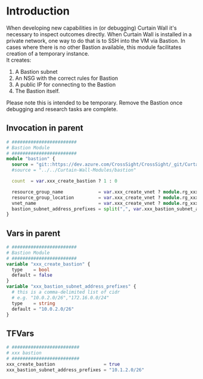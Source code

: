 # Introduction 
When developing new capabilities in (or debugging) Curtain Wall it's necessary to inspect outcomes directly. When Curtain Wall is installed in a private network, one way to do that is to SSH into the VM via Bastion. In cases where there is no other Bastion available, this module facilitates creation of a temporary instance.  
It creates:  
1. A Bastion subnet  
2. An NSG with the correct rules for Bastion  
3. A public IP for connecting to the Bastion  
4. The Bastion itself.  

Please note this is intended to be temporary. Remove the Bastion once debugging and research tasks are complete.  

## Invocation in parent
``` terraform
# ########################
# Bastion Module
# ########################
module "bastion" {
  source = "git::https://dev.azure.com/CrossSight/CrossSight/_git/Curtain-Wall-Modules//bastion"
  #source = "../../Curtain-Wall-Modules/bastion"

  count  = var.xxx_create_bastion ? 1 : 0

  resource_group_name             = var.xxx_create_vnet ? module.rg_xxx.resource_group.name : var.xxx_existing_vnet_rg_name
  resource_group_location         = var.xxx_create_vnet ? module.rg_xxx.resource_group.location : var.xxx_existing_vnet_rg_location
  vnet_name                       = var.xxx_create_vnet ? module.rg_xxx.vnet_name : var.xxx_existing_vnet_name
  bastion_subnet_address_prefixes = split(",", var.xxx_bastion_subnet_address_prefixes)
}
```

## Vars in parent
``` terraform
# ########################
# Bastion Module
# ########################
variable "xxx_create_bastion" {
  type    = bool
  default = false
}
variable "xxx_bastion_subnet_address_prefixes" {
  # this is a comma-delimited list of cidr
  # e.g. "10.0.2.0/26","172.16.0.0/24"
  type    = string
  default = "10.0.2.0/26"
}
```

## TFVars
```terraform
# #########################
# xxx bastion
# #########################
xxx_create_bastion                  = true
xxx_bastion_subnet_address_prefixes = "10.1.2.0/26"
```
